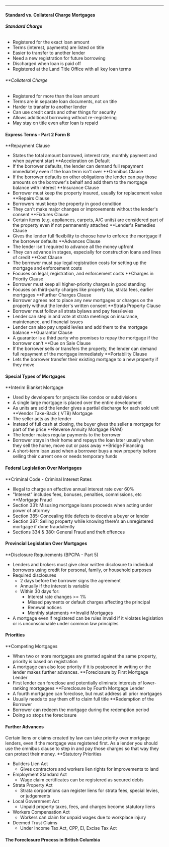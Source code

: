 ***
#### Standard vs. Collateral Charge Mortgages
###### **Standard Charge**
* Registered for the exact loan amount
* Terms (interest, payments) are listed on title
* Easier to transfer to another lender
* Need a new registration for future borrowing
* Discharged when loan is paid off
* Registered at the Land Title Office with all key loan terms

###### **Collateral Charge
* Registered for more than the loan amount 
* Terms are in separate loan documents, not on title
* Harder to transfer to another lender
* Can use credit cards and other things for security
* Allows additional borrowing without re-registering
* May stay on title even after loan is repaid

#### Express Terms - Part 2 Form B
**Repayment Clause
* States the total amount borrowed, interest rate, monthly payment and when payment start
**Acceleration on Default
* If the borrower defaults, the lender can demand full repayment immediately even if the loan term isn't over
**Omnibus Clause
* If the borrower defaults on other obligations the lender can pay those amounts on the borrower's behalf and add them to the mortgage balance with interest
**Insurance Clause
* Borrower must keep the property insured, usually for replacement value
**Repairs Clause
* Borrowers must keep the property in good condition
* They can't make major changes or improvements without the lender's consent
**Fixtures Clause
* Certain items (e.g. appliances, carpets, A/C units) are considered part of the property even if not permanently attached
**Lender's Remedies Clause
* Gives the lender full flexibility to choose how to enforce the mortgage if the borrower defaults
**Advances Clause
* The lender isn't required to advance all the money upfront
* They can advance in stages, especially for construction loans and lines of credit
**Cost Clause
* The borrower must pay legal registration costs for setting up the mortgage and enforcement costs
* Focuses on legal, registration, and enforcement costs
**Charges in Priority Clause
* Borrower must keep all higher-priority charges in good standing
* Focuses on third-party charges like property tax, strata fees, earlier mortgages
**Further Charges Clause
* Borrower agrees not to place any new mortgages or charges on the property without the lender's written consent
**Strata Property Clause
* Borrower must follow all strata bylaws and pay fees/levies
* Lender can step in and vote at strata meetings on insurance, maintenance, and financial issues
* Lender can also pay unpaid levies and add them to the mortgage balance
**Guarantor Clause
* A guarantor is a third party who promises to repay the mortgage if the borrower can't
**Due on Sale Clause
* If the borrower sells or transfers the property, the lender can demand full repayment of the mortgage immediately
**Portability Clause
* Lets the borrower transfer their existing mortgage to a new property if they move


#### Special Types of Mortgages
**Interim Blanket Mortgage
* Used by developers for projects like condos or subdivisions
* A single large mortgage is placed over the entire development
* As units are sold the lender gives a partial discharge for each sold unit
**Vendor Take-Back ( VTB) Mortgage
* The seller acts as the lender
* Instead of full cash at closing, the buyer gives the seller a mortgage for part of the price
**Reverse Annuity Mortgage (RAM)
* The lender makes regular payments to the borrower
* Borrower stays in their home and repays the loan later usually when they sell the home, move out or pass away
**Bridge Financing
* A short-term loan used when a borrower buys a new property before selling their current one or needs temporary funds

#### Federal Legislation Over Mortgages
**Criminal Code - Criminal Interest Rates
* Illegal to charge an effective annual interest rate over 60%
* "Interest" includes fees, bonuses, penalties, commissions, etc
**Mortgage Fraud 
* Section 331: Misusing mortgage loans proceeds when acting under power of attorney
* Section 385: Concealing title defects to deceive a buyer or lender
* Section 387: Selling property while knowing there's an unregistered mortgage if done fraudulently
* Sections 334 & 380: General Fraud and theft offences

#### Provincial Legislation Over Mortgages
**Disclosure Requirements (BPCPA - Part 5)
* Lenders and brokers must give clear written disclosure to individual borrowers using credit for personal, family, or household purposes
* Required disclosures
	* 2 days before the borrower signs the agreement
	* Annually if the interest is variable
	* Within 30 days for:
		* Interest rate changes >= 1%
		* Missed payments or default charges affecting the principal
		* Renewal notices
		* Monthly statements
**Invalid Mortgages
* A mortgage even if registered can be rules invalid if it violates legislation or is unconscionable under common law principles

#### Priorities
**Competing Mortgages 
* When two or more mortgages are granted against the same property, priority is based on registration
* A mortgage can also lose priority if it is postponed in writing or the lender makes further advances.
**Foreclosure by First Mortgage Lender
* First lender can foreclose and potentially eliminate interests of lower-ranking mortgagees
**Foreclosure by Fourth Mortgage Lender
* A fourth mortgagee can foreclose, but must address all prior mortgages
* Usually needs to pay them off to claim full title
**Redemption of the Borrower
* Borrower can redeem the mortgage during the redemption period
* Doing so stops the foreclosure

#### Further Advances
Certain liens or claims created by law can take priority over mortgage lenders, even if the mortgage was registered first. As a lender you should use the omnibus clause to step in and pay those charges so that way they can protect their money.
**Statutory Priorities
* Builders Lien Act
	* Gives contractors and workers lien rights for improvements to land
* Employment Standard Act
	* Wage claim certificates can be registered as secured debts
* Strata Property Act
	* Strata corporations can register liens for strata fees, special levies, or judgements
* Local Government Act
	* Unpaid property taxes, fees, and charges become statutory liens
* Workers Compensation Act
	* Workers can claim for unpaid wages due to workplace injury
* Deemed Trust Claims
	* Under Income Tax Act, CPP, EI, Excise Tax Act


#### The Foreclosure Process in British Columbia